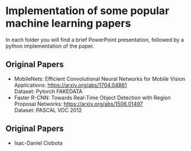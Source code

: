 # Implementation of some popular machine learning papers

In each folder you will find a brief PowerPoint presentation, followed by a python implementation of the paper.

## Original Papers
* MobileNets: Efficient Convolutional Neural Networks for Mobile Vision Applications: https://arxiv.org/abs/1704.04861  
Dataset: Pytorch FAKEDATA
* Faster R-CNN: Towards Real-Time Object Detection with Region Proposal Networks: https://arxiv.org/abs/1506.01497  
Dataset: PASCAL VOC 2012

## Original Papers
* Isac-Daniel Ciobota
